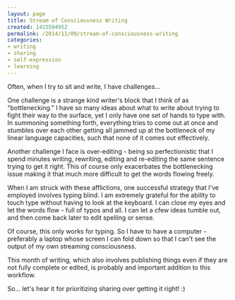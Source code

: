```yaml
---
layout: page
title: Stream of Consciousness Writing
created: 1415594952
permalink: /2014/11/09/stream-of-consciousness-writing
categories:
- writing
- sharing
- self-expression
- learning
---
```

Often, when I try to sit and write, I have challenges…

One challenge is a strange kind writer's block that I think of as "bottlenecking." I have so many ideas about what to write about trying to fight their way to the surface, yet I only have one set of hands to type with. In summoning something forth, everything tries to come out at once and stumbles over each other getting all jammed up at the bottleneck of my linear language capacities, such that none of it comes out effectively.

Another challenge I face is over-editing - being so perfectionistic that I spend minutes writing, rewriting, editing and re-editing the same sentence trying to get it right. This of course only exacerbates the bottlenecking issue making it that much more difficult to get the words flowing freely.

When I am struck with these afflictions, one successful strategy that I've employed involves typing blind. I am extremely grateful for the ability to touch type without having to look at the keyboard. I can close my eyes and let the words flow - full of typos and all. I can let a cfew ideas tumble out, and then come back later to edit spelling or sense.

Of course, this only works for typing. So I have to have a computer - preferably a laptop whose screen I can fold down so that I can't see the output of my own streaming consciousness.

This month of writing, which also involves publishing things even if they are not fully complete or edited, is probably and important addition to this workflow.

So… let's hear it for prioritizing sharing over getting it right! :)
